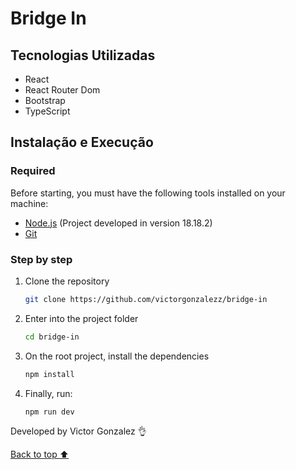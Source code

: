 # Bridge In

## Tecnologias Utilizadas

- React
- React Router Dom
- Bootstrap
- TypeScript

## Instalação e Execução

### Required

Before starting, you must have the following tools installed on your machine:

- [Node.js](https://nodejs.org/en/) (Project developed in version 18.18.2)
- [Git](https://git-scm.com)

### Step by step

1. Clone the repository

   ```bash
   git clone https://github.com/victorgonzalezz/bridge-in
   ```

2. Enter into the project folder

   ```bash
   cd bridge-in
   ```

3. On the root project, install the dependencies

   ```bash
   npm install
   ```

4. Finally, run:

   ```bash
   npm run dev
   ```

Developed by Victor Gonzalez 👌

[Back to top ⬆](#bridge-in)